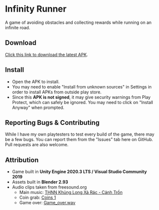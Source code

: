 # Infinity Runner

A game of avoiding obstacles and collecting rewards while running on an infinite road.

## Download

[Click this link to download the latest APK](https://github.com/oootkarsh/infinity-runner/releases/download/v1.0.0/Infinity.Runner.1.0.apk).

## Install

- Open the APK to install.
- You may need to enable "Install from unknown sources" in Settings in order to install APKs from outside play store.
- Since this **APK is not signed**, it may give security warnings from Play Protect, which can safely be ignored. You may need to click on "Install Anyway" when prompted.

## Reporting Bugs & Contributing

While I have my own playtesters to test every build of the game, there may be a few bugs. You can report them from the "Issues" tab here on GitHub. Pull requests are also welcome.

## Attribution

- Game built in **Unity Engine 2020.3 LTS / Visual Studio Community 2019**
- Assets built in **Blender 2.93**
- Audio clips taken from freesound.org
  - Main music: [THNN Khủng Long Xả Rác - Cảnh Trồn](https://freesound.org/s/457889/)
  - Coin grab: [Coins 1](https://freesound.org/s/341695/)
  - Game over: [Game_over.wav](https://freesound.org/s/76376/)



